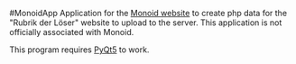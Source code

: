 #MonoidApp
Application for the [Monoid website](http://monoid.mathematik.uni-mainz.de/) to create php data for the "Rubrik der Löser" website to upload to the server.
This application is not officially associated with Monoid.

This program requires [PyQt5](https://pypi.org/project/PyQt5/) to work.
